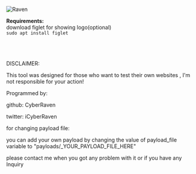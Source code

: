 ![Raven](https://user-images.githubusercontent.com/77549466/107131953-34108300-68ec-11eb-8bcf-3ab32f1ed741.jpg)




**Requirements:**<br/>
download figlet for showing logo(optional)<br/>
`sudo apt install figlet`




<br/><br/><br/>
DISCLAIMER:

This tool was designed for those who want to test their own websites , I'm not responsible for your action!





Programmed by:

github: CyberRaven

twitter: iCyberRaven


for changing payload file:

you can add your own payload by changing the value of payload_file variable to "payloads/_YOUR_PAYLOAD_FILE_HERE" 




please contact me when you got any problem with it or if you have any Inquiry

